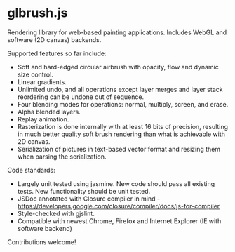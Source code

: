 glbrush.js
==========

Rendering library for web-based painting applications. Includes WebGL and software (2D canvas) backends.

Supported features so far include:

* Soft and hard-edged circular airbrush with opacity, flow and dynamic size control.
* Linear gradients.
* Unlimited undo, and all operations except layer merges and layer stack reordering can be undone out of sequence.
* Four blending modes for operations: normal, multiply, screen, and erase.
* Alpha blended layers.
* Replay animation.
* Rasterization is done internally with at least 16 bits of precision, resulting in much better quality soft brush rendering than what is achievable with 2D canvas.
* Serialization of pictures in text-based vector format and resizing them when parsing the serialization.

Code standards:

* Largely unit tested using jasmine. New code should pass all existing tests. New functionality should be unit tested.
* JSDoc annotated with Closure compiler in mind - https://developers.google.com/closure/compiler/docs/js-for-compiler
* Style-checked with gjslint.
* Compatible with newest Chrome, Firefox and Internet Explorer (IE with software backend)

Contributions welcome!
